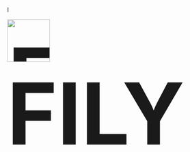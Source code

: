 I<div align="left">
  <h1 style="display: inline; font-size: 200px;"> 
    <img src="https://github.com/user-attachments/assets/da0b5fda-3b44-4bae-b71e-4b2e55220559" alt="FILY Logo" width="100" />FILY
  </h1>
</div>
